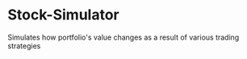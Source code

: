 # Stock-Simulator
Simulates how portfolio's value changes as a result of various trading strategies
